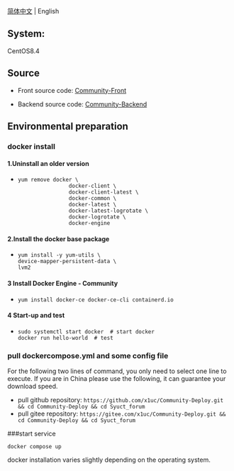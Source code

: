 [简体中文](https://github.com/x1uc/Community-Deploy/blob/main/README.md) | English

## System: 
CentOS8.4
## Source
- Front source code: [Community-Front](https://github.com/x1uc/Community-front)

- Backend source code: [Community-Backend](https://github.com/x1uc/Community-backend)
## Environmental preparation
### docker install 
#### 1.Uninstall an older version
- ```
  yum remove docker \
                  docker-client \
                  docker-client-latest \
                  docker-common \
                  docker-latest \
                  docker-latest-logrotate \
                  docker-logrotate \
                  docker-engine
  ```
#### 2.Install the docker base package
- ```
  yum install -y yum-utils \
  device-mapper-persistent-data \
  lvm2
  ```
#### 3 Install Docker Engine - Community 
- ```
  yum install docker-ce docker-ce-cli containerd.io
  ```
#### 4 Start-up and test
- ```
  sudo systemctl start docker  # start docker
  docker run hello-world  # test 
  ```
### pull dockercompose.yml and some config file
For the following two lines of command, you only need to select one line to execute.
If you are in China please use the following, it can guarantee your download speed.
- pull github repository: ```https://github.com/x1uc/Community-Deploy.git && cd Community-Deploy && cd Syuct_forum```
- pull gitee repository:  ```https://gitee.com/x1uc/Community-Deploy.git && cd Community-Deploy && cd Syuct_forum```

###start service
```
docker compose up
```

docker installation varies slightly depending on the operating system.

